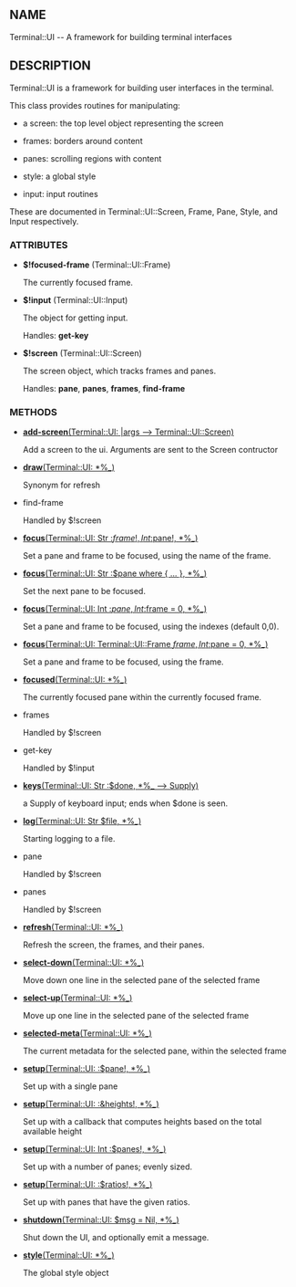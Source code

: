 ## NAME

Terminal::UI -- A framework for building terminal interfaces

## DESCRIPTION

Terminal::UI is a framework for building user interfaces in the terminal.

This class provides routines for manipulating:

* a screen: the top level object representing the screen

* frames: borders around content

* panes: scrolling regions with content

* style: a global style

* input: input routines

These are documented in Terminal::UI::Screen, Frame, Pane, Style, and Input respectively.

### ATTRIBUTES

* **$!focused-frame** (Terminal::UI::Frame)

  The currently focused frame.

* **$!input** (Terminal::UI::Input)

  The object for getting input.

  Handles: **get-key**

* **$!screen** (Terminal::UI::Screen)

  The screen object, which tracks frames and panes.

  Handles: **pane**, **panes**, **frames**, **find-frame**


### METHODS

* [**add-screen**(Terminal::UI: |args --> Terminal::UI::Screen)](https://git.sr.ht/~bduggan/raku-terminal-ui/tree/0.0.2/lib/Terminal/UI.rakumod#L129)

  Add a screen to the ui. Arguments are sent to the Screen contructor

* [**draw**(Terminal::UI: *%_)](https://git.sr.ht/~bduggan/raku-terminal-ui/tree/0.0.2/lib/Terminal/UI.rakumod#L45)

  Synonym for refresh

* find-frame

  Handled by $!screen

* [**focus**(Terminal::UI: Str :$frame!, Int :$pane!, *%_)](https://git.sr.ht/~bduggan/raku-terminal-ui/tree/0.0.2/lib/Terminal/UI.rakumod#L61)

  Set a pane and frame to be focused, using the name of the frame.

* [**focus**(Terminal::UI: Str :$pane where { ... }, *%_)](https://git.sr.ht/~bduggan/raku-terminal-ui/tree/0.0.2/lib/Terminal/UI.rakumod#L67)

  Set the next pane to be focused.

* [**focus**(Terminal::UI: Int :$pane, Int :$frame = 0, *%_)](https://git.sr.ht/~bduggan/raku-terminal-ui/tree/0.0.2/lib/Terminal/UI.rakumod#L77)

  Set a pane and frame to be focused, using the indexes (default 0,0).

* [**focus**(Terminal::UI: Terminal::UI::Frame $frame, Int :$pane = 0, *%_)](https://git.sr.ht/~bduggan/raku-terminal-ui/tree/0.0.2/lib/Terminal/UI.rakumod#L84)

  Set a pane and frame to be focused, using the frame.

* [**focused**(Terminal::UI: *%_)](https://git.sr.ht/~bduggan/raku-terminal-ui/tree/0.0.2/lib/Terminal/UI.rakumod#L35)

  The currently focused pane within the currently focused frame.

* frames

  Handled by $!screen

* get-key

  Handled by $!input

* [**keys**(Terminal::UI: Str :$done, *%_ --> Supply)](https://git.sr.ht/~bduggan/raku-terminal-ui/tree/0.0.2/lib/Terminal/UI.rakumod#L142)

  a Supply of keyboard input; ends when $done is seen.

* [**log**(Terminal::UI: Str $file, *%_)](https://git.sr.ht/~bduggan/raku-terminal-ui/tree/0.0.2/lib/Terminal/UI.rakumod#L136)

  Starting logging to a file.

* pane

  Handled by $!screen

* panes

  Handled by $!screen

* [**refresh**(Terminal::UI: *%_)](https://git.sr.ht/~bduggan/raku-terminal-ui/tree/0.0.2/lib/Terminal/UI.rakumod#L50)

  Refresh the screen, the frames, and their panes.

* [**select-down**(Terminal::UI: *%_)](https://git.sr.ht/~bduggan/raku-terminal-ui/tree/0.0.2/lib/Terminal/UI.rakumod#L169)

  Move down one line in the selected pane of the selected frame

* [**select-up**(Terminal::UI: *%_)](https://git.sr.ht/~bduggan/raku-terminal-ui/tree/0.0.2/lib/Terminal/UI.rakumod#L164)

  Move up one line in the selected pane of the selected frame

* [**selected-meta**(Terminal::UI: *%_)](https://git.sr.ht/~bduggan/raku-terminal-ui/tree/0.0.2/lib/Terminal/UI.rakumod#L154)

  The current metadata for the selected pane, within the selected frame

* [**setup**(Terminal::UI: :$pane!, *%_)](https://git.sr.ht/~bduggan/raku-terminal-ui/tree/0.0.2/lib/Terminal/UI.rakumod#L91)

  Set up with a single pane

* [**setup**(Terminal::UI: :&heights!, *%_)](https://git.sr.ht/~bduggan/raku-terminal-ui/tree/0.0.2/lib/Terminal/UI.rakumod#L98)

  Set up with a callback that computes heights based on the total available height

* [**setup**(Terminal::UI: Int :$panes!, *%_)](https://git.sr.ht/~bduggan/raku-terminal-ui/tree/0.0.2/lib/Terminal/UI.rakumod#L108)

  Set up with a number of panes; evenly sized.

* [**setup**(Terminal::UI: :$ratios!, *%_)](https://git.sr.ht/~bduggan/raku-terminal-ui/tree/0.0.2/lib/Terminal/UI.rakumod#L115)

  Set up with panes that have the given ratios.

* [**shutdown**(Terminal::UI: $msg = Nil, *%_)](https://git.sr.ht/~bduggan/raku-terminal-ui/tree/0.0.2/lib/Terminal/UI.rakumod#L123)

  Shut down the UI, and optionally emit a message.

* [**style**(Terminal::UI: *%_)](https://git.sr.ht/~bduggan/raku-terminal-ui/tree/0.0.2/lib/Terminal/UI.rakumod#L159)

  The global style object
